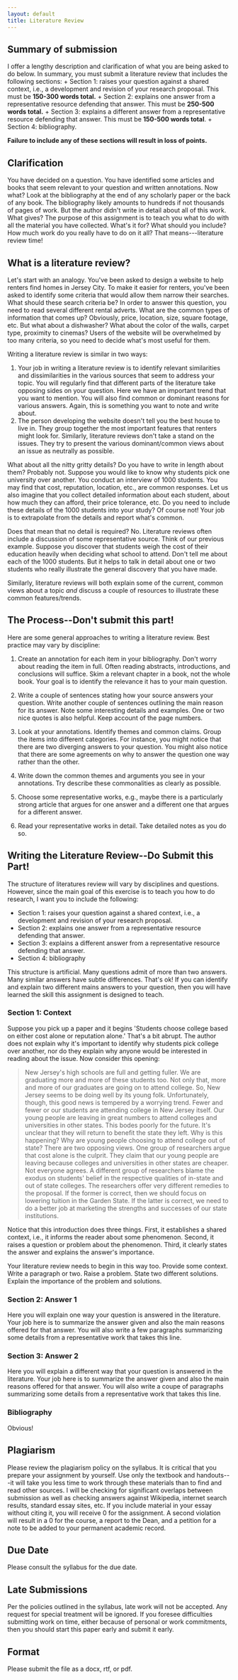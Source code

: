 ```yaml
---
layout: default
title: Literature Review
---
```


## Summary of submission
I offer a lengthy description and clarification of what you are being asked to do below. In summary, you must submit a literature review that includes the following sections: 
	+ Section 1: raises your question against a shared context, i.e.,  a development and revision of your research proposal. This must be **150-300 words total.** 
	+ Section 2: explains one answer from a representative resource defending that answer. This must be **250-500 words total.**
	+ Section 3: explains a different answer from a representative resource defending that answer. This must be **150-500 words total**. 
	+ Section 4: bibliography.

**Failure to include any of these sections will result in loss of points.** 


## Clarification

You have decided on a question. You have identified some articles and books that seem relevant to your question and written annotations. Now what? Look at the bibliography at the end of any scholarly paper or the back of any book. The bibliography likely amounts to hundreds if not thousands of pages of work. But the author didn't write in detail about all of this work. What gives? 
The purpose of this assignment is to teach you what to do with all the material you have collected. What's it for? What should you include? How much work do you really have to do on it all? That means---literature review time!   


## What is a literature review? 

Let's start with an analogy. You've been asked to design a website to help renters find homes in Jersey City. To make it easier for renters, you've been asked to identify some criteria that would allow them narrow their searches. What should these search criteria be? In order to answer this question, you need to read several different rental adverts. What are the common types of information that comes up? Obviously, price, location, size, square footage, etc. But what about a dishwasher? What about the color of the walls, carpet type, proximity to cinemas? Users of the website will be overwhelmed by too many criteria, so you need to decide what's most useful for them. 

Writing a literature review is similar in two ways: 

1. Your job in writing a literature review is to identify relevant similarities and dissimilarities in the various sources that seem to address your topic. You will regularly find that different parts of the literature take opposing sides on your question. Here we have an important trend that you want to mention. You will also find common or dominant reasons for various answers. Again, this is something you want to note and write about. 
2. The person developing the website doesn't tell you the best house to live in. They group together the most important features that renters might look for. Similarly, literature reviews don't take a stand on the issues. They try to present the various dominant/common views about an issue as neutrally as possible. 

What about all the nitty gritty details? Do you have to write in length about them? Probably not. Suppose you would like to know why students pick one university over another. You conduct an interview of 1000 students. You may find that cost, reputation, location, etc., are common responses. Let us also imagine that you collect detailed information about each student, about how much they can afford, their price tolerance, etc. Do you need to include these details of the 1000 students into your study? Of course not! Your job is to extrapolate from the details and report what's common. 

  
Does that mean that no detail is required? No. Literature reviews often include a discussion of some representative source. Think of our previous example. Suppose you discover that students weigh the cost of their education heavily when deciding what school to attend. Don't tell me about each of the 1000 students. But it helps to talk in detail about one or two students who really illustrate the general discovery that you have made. 

Similarly, literature reviews will both explain some of the current, common views about a topic *and* discuss a couple of resources to illustrate these common features/trends. 

## The Process--Don't submit this part!

Here are some general approaches to writing a literature review. Best practice may vary by discipline:  

1. Create an annotation for each item in your bibliography. Don't worry about reading the item in full. Often reading abstracts, introductions, and conclusions will suffice. Skim a relevant chapter in a book, not the whole book. Your goal is to identify the relevance it has to your main question. 

2. Write a couple of sentences stating how your source answers your question. Write another couple of sentences outlining the main reason for its answer. Note some interesting details and examples. One or two nice quotes is also helpful. Keep account of the page numbers.

2. Look at your annotations. Identify themes and common claims. Group the items into different categories. For instance, you might notice that there are two diverging answers to your question. You might also notice that there are some agreements on why to answer the question one way rather than the other. 

3. Write down the common themes and arguments you see in your annotations. Try describe these commonalities as clearly as possible. 

3. Choose some representative works, e.g., maybe there is a particularly strong article that argues for one answer and a different one that argues for a different answer. 

4. Read your representative works in detail. Take detailed notes as you do so.  

## Writing the Literature Review--Do Submit this Part!

The structure of literatures review will vary by disciplines and questions. However, since the main goal of this exercise is to teach you how to do research, I want you to include the following: 

+ Section 1: raises your question against a shared context, i.e.,  a development and revision of your research proposal. 
+ Section 2: explains one answer from a representative resource defending that answer.
+ Section 3: explains a different answer from a representative resource defending that answer.
+ Section 4: bibliography

This structure is artificial. Many questions admit of more than two answers. Many similar answers have subtle differences. That's ok! If you can identify and explain two different mains answers to your question, then you will have learned the skill this assignment is designed to teach. 


### Section 1: Context 

Suppose you pick up a paper and it begins 'Students choose college based on either cost alone or reputation alone.' That's a bit abrupt. The author does not explain why it's important to identify why students pick college over another, nor do they explain why anyone would be interested in reading about the issue. Now consider this opening: 

> New Jersey's high schools are full and getting fuller. We are graduating more and more of these students too. Not only that, more and more of our graduates are going on to attend college. So, New Jersey seems to be doing well by its young folk. Unfortunately, though, this good news is tempered by a worrying trend. Fewer and fewer or our students are attending college in New Jersey itself. Our young people are leaving in great numbers to attend colleges and universities in other states. This bodes poorly for the future. It's unclear that they will return to benefit the state they left. Why is this happening? Why are young people choosing to attend college out of state? There are two opposing views. One group of researchers argue that cost alone is the culprit. They claim that our young people are leaving because colleges and universities in other states are cheaper. Not everyone agrees. A different group of researchers blame the exodus on students' belief in the respective qualities of in-state and out of state colleges. The researchers offer very different remedies to the proposal. If the former is correct, then we should focus on lowering tuition in the Garden State. If the latter is correct, we need to do a better job at marketing the strengths and successes of our state institutions. 

Notice that this introduction does three things. First,  it establishes a shared context, i.e., it informs the reader about some phenomenon. Second, it raises a question or problem about the phenomenon. Third, it clearly states the answer and explains the answer's importance. 

Your literature review needs to begin in this way too. Provide some context. Write a paragraph or two. Raise a problem. State two different solutions. Explain the importance of the problem and solutions.  


### Section 2: Answer 1

Here you will explain one way your question is answered in the literature. Your job here is to summarize the answer given and also the main reasons offered for that answer. You will also write a few paragraphs summarizing some details from a representative work that takes this line. 



### Section 3: Answer 2

Here you will explain a different way that your question is answered in the literature. Your job here is to summarize the answer given and also the main reasons offered for that answer. You will also write a coupe of paragraphs summarizing some details from a representative work that takes this line.

### Bibliography

Obvious! 


## Plagiarism

Please review the plagiarism policy on the syllabus. It is critical that you prepare your assignment by yourself. Use only the textbook and handouts---it will take you less time to work through these materials than to find and read other sources. I will be checking for significant overlaps between submission as well as checking answers against Wikipedia, internet search results, standard essay sites, etc. If you include material in your essay without citing it, you will receive 0 for the assignment. A second violation will result in a 0 for the course, a report to the Dean, and a petition for a note to be added to your permanent academic record. 

## Due Date
Please consult the syllabus for the due date.

## Late Submissions

Per the policies outlined in the syllabus, late work will not be accepted. Any request for special treatment will be ignored. If you foresee difficulties submitting work on time, either because of personal or work commitments, then you should start this paper early and submit it early. 

## Format
Please submit the file as a docx, rtf, or pdf. 

